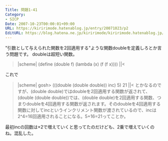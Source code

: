 ```yaml
---
Title: 問題1-41
Category:
- SICP
Date: 2007-10-23T00:00:01+09:00
URL: https://kiririmode.hatenablog.jp/entry/20071023/p2
EditURL: https://blog.hatena.ne.jp/kiririmode/kiririmode.hatenablog.jp/atom/entry/8454420450078216448
---
```



"引数として与えられた関数を2回適用する"ような関数doubleを定義しろとか言う問題です。
doubleは超短い関数。
>|scheme|
(define (double f)
  (lambda (x)
    (f (f x))))
||<

これで
>|scheme|
gosh> (((double (double double)) inc) 5)
21
||<
とかなるのですが、(double double)ではdoubleを2回適用する関数が返されて、(double (double double))では、(double double)を2回適用する関数、つまりdoubleを4回適用する関数が返されます。そのdoubleを4回適用する関数に対してincというインクリメント関数が渡されているので、incは2^4=16回適用されることになる。5+16=21ってことか。


最初incの回数は×2で増えていくと思ってたのだけども、2乗で増えていくのね。混乱した。

